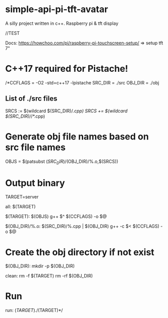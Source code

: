 # simple-api-pi-tft-avatar
A silly project written in c++. Raspberry pi & tft display

//TEST

Docs:
https://howchoo.com/pi/raspberry-pi-touchscreen-setup/ => setup tft 7"
# C++17 required for Pistache!
/*CCFLAGS = -O2 -std=c++17 -lpistache
SRC_DIR = ./src
OBJ_DIR = ./obj

## List of ./src files
SRCS := $(wildcard $(SRC_DIR)/*.cpp)
SRCS += $(wildcard $(SRC_DIR)/*/*.cpp)

# Generate obj file names based on src file names
OBJS = $(patsubst $(SRC_DIR)/%.cpp,$(OBJ_DIR)/%.o,$(SRCS))

# Output binary
TARGET=server

all: $(TARGET)

$(TARGET): $(OBJS)
	g++ $^ $(CCFLAGS) -o $@

$(OBJ_DIR)/%.o: $(SRC_DIR)/%.cpp | $(OBJ_DIR)
	g++ -c $< $(CCFLAGS) -o $@

# Create the obj directory if not exist
$(OBJ_DIR): 
	mkdir -p $(OBJ_DIR)

clean: 
	rm -f $(TARGET)
	rm -rf $(OBJ_DIR)

# Run
run: $(TARGET)
	./$(TARGET)*/
